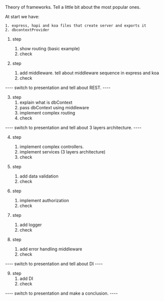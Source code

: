 Theory of frameworks. Tell a little bit about the most popular ones.

At start we have:

    1. express, hapi and koa files that create server and exports it
    2. dbcontextProvider

1. step
    1. show routing (basic example)
    2. check
    
2. step
    1. add middleware. tell about middleware sequence in express and koa
    2. check
    
---- switch to presentation and tell about REST. ----
  
3. step
    1. explain what is dbContext
    2. pass dbContext using middleware
    3. implement complex routing
    4. check

---- switch to presentation and tell about 3 layers architecture. ----

4. step
    1. implement complex controllers.
    2. implement services (3 layers architecture)
    3. check
    
5. step 
    1. add data validation
    2. check

6. step
    1. implement authorization
    2. check
    
7. step
    1. add logger
    2. check
    
8. step
    1. add error handling middleware
    2. check

---- switch to presentation and tell about DI ----

9. step
    1. add DI
    2. check
    

---- switch to presentation and make a conclusion. ----